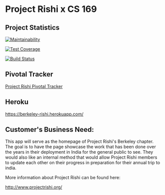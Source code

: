 # Project Rishi x CS 169


## Project Statistics
[![Maintainability](https://api.codeclimate.com/v1/badges/c7927f95f7d7869fe64a/maintainability)](https://codeclimate.com/github/AdeelCheema/rishi/maintainability)

[![Test Coverage](https://api.codeclimate.com/v1/badges/c7927f95f7d7869fe64a/test_coverage)](https://codeclimate.com/github/AdeelCheema/rishi/test_coverage)

[![Build Status](https://travis-ci.org/AdeelCheema/rishi.svg?branch=master)](https://travis-ci.org/AdeelCheema/rishi)

## Pivotal Tracker
[Project Rishi Pivotal Tracker](https://www.pivotaltracker.com/n/projects/2118222)

## Heroku

https://berkeley-rishi.herokuapp.com/

## Customer's Business Need:

This app will serve as the homepage of Project Rishi's Berkeley chapter. The goal is to have the page showcase the work that has been done over the years in their deployment in India for the general public to see. They would also like an internal method that would allow Project Rishi members to update each other on their progress in preparation for their annual trip to india. 

More information about Project Rishi can be found here:

http://www.projectrishi.org/

